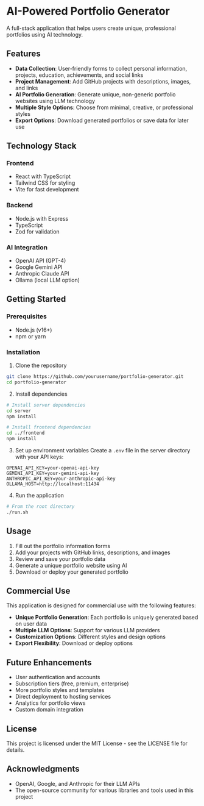 # AI-Powered Portfolio Generator

A full-stack application that helps users create unique, professional portfolios using AI technology.

## Features

- **Data Collection**: User-friendly forms to collect personal information, projects, education, achievements, and social links
- **Project Management**: Add GitHub projects with descriptions, images, and links
- **AI Portfolio Generation**: Generate unique, non-generic portfolio websites using LLM technology
- **Multiple Style Options**: Choose from minimal, creative, or professional styles
- **Export Options**: Download generated portfolios or save data for later use

## Technology Stack

### Frontend
- React with TypeScript
- Tailwind CSS for styling
- Vite for fast development

### Backend
- Node.js with Express
- TypeScript
- Zod for validation

### AI Integration
- OpenAI API (GPT-4)
- Google Gemini API
- Anthropic Claude API
- Ollama (local LLM option)

## Getting Started

### Prerequisites
- Node.js (v16+)
- npm or yarn

### Installation

1. Clone the repository
```bash
git clone https://github.com/yourusername/portfolio-generator.git
cd portfolio-generator
```

2. Install dependencies
```bash
# Install server dependencies
cd server
npm install

# Install frontend dependencies
cd ../frontend
npm install
```

3. Set up environment variables
Create a `.env` file in the server directory with your API keys:
```
OPENAI_API_KEY=your-openai-api-key
GEMINI_API_KEY=your-gemini-api-key
ANTHROPIC_API_KEY=your-anthropic-api-key
OLLAMA_HOST=http://localhost:11434
```

4. Run the application
```bash
# From the root directory
./run.sh
```

## Usage

1. Fill out the portfolio information forms
2. Add your projects with GitHub links, descriptions, and images
3. Review and save your portfolio data
4. Generate a unique portfolio website using AI
5. Download or deploy your generated portfolio

## Commercial Use

This application is designed for commercial use with the following features:

- **Unique Portfolio Generation**: Each portfolio is uniquely generated based on user data
- **Multiple LLM Options**: Support for various LLM providers
- **Customization Options**: Different styles and design options
- **Export Flexibility**: Download or deploy options

## Future Enhancements

- User authentication and accounts
- Subscription tiers (free, premium, enterprise)
- More portfolio styles and templates
- Direct deployment to hosting services
- Analytics for portfolio views
- Custom domain integration

## License

This project is licensed under the MIT License - see the LICENSE file for details.

## Acknowledgments

- OpenAI, Google, and Anthropic for their LLM APIs
- The open-source community for various libraries and tools used in this project